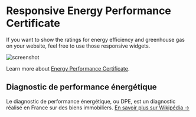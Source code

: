 # Responsive Energy Performance Certificate
If you want to show the ratings for energy efficiency and greenhouse gas on your website, feel free to use those responsive widgets.

![screenshot](https://cloud.githubusercontent.com/assets/1778633/13138363/5a114c18-d659-11e5-8b05-26c95f39acb4.png)

Learn more about [Energy Performance Certificate](https://en.wikipedia.org/wiki/Energy_Performance_Certificate).

## Diagnostic de performance énergétique
Le diagnostic de performance énergétique, ou DPE, est un diagnostic réalisé en France sur des biens immobiliers. [En savoir plus sur Wikipédia →](https://fr.wikipedia.org/wiki/Diagnostic_de_performance_%C3%A9nerg%C3%A9tique)